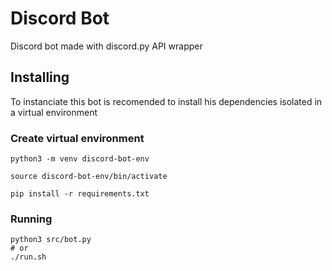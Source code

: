 # Discord Bot

Discord bot made with discord.py API wrapper

## Installing

To instanciate this bot is recomended to install his dependencies isolated in a virtual environment

### Create virtual environment

```shell
python3 -m venv discord-bot-env

source discord-bot-env/bin/activate

pip install -r requirements.txt
```

### Running 

```shell
python3 src/bot.py 
# or
./run.sh
```